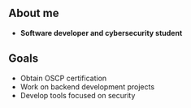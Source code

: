 ## About me
- **Software developer and cybersecurity student**
## Goals
- Obtain OSCP certification
- Work on backend development projects
- Develop tools focused on security
